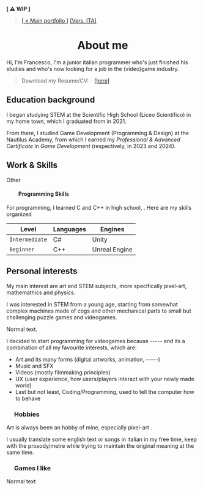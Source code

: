 <link href="./other/styles.css" rel="stylesheet">

<wip-panel>**[ &#9888; WIP ]**</wip-panel>

<!-- 
    [x]: a small history
        [x]: dove hai studiato
        [x]: inserisci le date
    [ ]: my work and skills
        [ ]: what are you good at?
        [ ]: programming skills
        [ ]: outwards skills (like drawing or puzzle solving(?))
    [ ]: perchè fai questo? motivazioni, passioni...
        [x]: includi anche i tuoi interessi
        - Puoi anche dire che ti metti a tradurre i testi di canzoni e dialoghi / oggetti, cercando di adattare al miglior dei modi (mantenendo la metrica per le canzoni e mantenendo lo spirito/battute originali nei dialoghi o oggetti)
        [ ]: puoi anche mettere che ti interessa questo lavoro per questi motivi
        - creatività / ispirazione
        - raccontare storie + interagire con le persone
        - unisce tutti i miei interessi: coding, art (inclusi sia artwork, animazione, ), suono, video e "ingegnosità" nelle meccaniche

    ## Nella bio allungata
    [ ]: giochi preferiti, stili/generi che ti interessano di più
    [ ]: espandi i punti nella bio stretta
    [ ] cose già presenti nel CV
    
    Cose da ricordare
        1. What you do
        2. Your "why"
        3. Your qualifications
        4. Relevant personal details
            (when appropriate)
        - Consider your audience
 -->

> [[ < Main portfolio ]](./) <right-text>[[Vers. ITA]](./ita_about)</right-text>

<!--<br>-->

<!-- # ABOUT ME -->
<h1 style="text-align:center;">About me</h1>

<!-- FIXME: small bio -->
Hi, I'm Francesco, I'm a junior italian programmer who's just finished his studies and who's now looking for a job in the (video)game industry.

> Download my Resume/CV: &ensp; [[here]](./assets/pdf/francesco_degno_resume.pdf "Click to download my Resume / CV")


## Education background

I began studying STEM at the Scientific High School (Liceo Scientifico) in my home town, which I graduated from in 2021.

From there, I studied Game Development (Programming & Design) at the Nautilus Academy, from which I earned my _Professional & Advanced Certificate_ in _Game Development_ (respectively, in 2023 and 2024).


## Work & Skills

<elim>Other</elim>

#### &emsp;&emsp; Programming Skills

For programming, I learned C and C++ in high school, . Here are my skills organized 

| Level          | Languages | Engines       |
|----------------|-----------|---------------|
| `Intermediate` | C#        | Unity         |
| `Beginner`     | C++       | Unreal Engine |


## Personal interests

<!-- FIXME: expand -->
<!-- HACK: fix the spelling and how it's presented -->
<elim>My main interest are art and STEM subjects, more specifically pixel-art, mathemathics and physics.</elim>

I was interested in STEM from a young age, starting from somewhat complex machines made of cogs and other mechanical parts to small but challenging puzzle games and videogames.

<!-- BUG: Normal text. -->
Normal text.

<!-- HACK: fix the writing -->
I decided to start programming for videogames because <elim>-----</elim> and its a combination of all my favourite interests, which are:
- Art and its many forms (digital artworks, animation, <elim>-----</elim>)
- Music and SFX
- Videos (mostly filmmaking principles)
- UX (user experience, how users/players interact with your newly made world)
- Last but not least, Coding/Programming, used to tell the computer how to behave
<!-- puoi anche mettere che ti interessa questo lavoro per questi motivi
1) creatività / ispirazione
2) raccontare storie
    + interagire con le persone
3) unisce tutti i miei interessi:
    coding,
        art (inclusi sia artwork, animazione),
        suono,
        video
        e "ingegnosità" nelle meccaniche -->

### &emsp; Hobbies

Art is always been an hobby of mine, especially pixel-art <!-- ___ -->.

I usually <!-- ___ --> translate some english text or songs in italian in my free time, keep with the prosody/metre while trying to maintain the original meaning at the same time.

<!-- FIXME: rename -->
### &emsp; Games I like

<elim>
Normal text
</elim>

